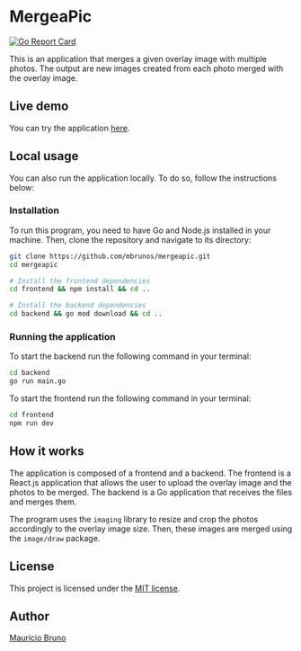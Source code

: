 # MergeaPic

[![Go Report Card](https://goreportcard.com/badge/github.com/mbrunos/mergeapic)](https://goreportcard.com/report/github.com/mbrunos/mergeapic)

This is an application that merges a given overlay image with multiple photos. The output are new images created from each photo merged with the overlay image.

## Live demo

You can try the application [here](https://mergeapic.mbrunos.dev/).

## Local usage

You can also run the application locally. To do so, follow the instructions below:

### Installation

To run this program, you need to have Go and Node.js installed in your machine. Then, clone the repository and navigate to its directory:

```sh
git clone https://github.com/mbrunos/mergeapic.git
cd mergeapic

# Install the frontend dependencies
cd frontend && npm install && cd ..

# Install the backend dependencies
cd backend && go mod download && cd ..
```

### Running the application

To start the backend run the following command in your terminal:

```sh
cd backend
go run main.go
```

To start the frontend run the following command in your terminal:

```sh
cd frontend
npm run dev
```

## How it works

The application is composed of a frontend and a backend. The frontend is a React.js application that allows the user to upload the overlay image and the photos to be merged. The backend is a Go application that receives the files and merges them.

The program uses the `imaging` library to resize and crop the photos accordingly to the overlay image size. Then, these images are merged using the `image/draw` package.

## License

This project is licensed under the [MIT license](https://github.com/mbrunos/mergeapic/blob/master/LICENSE).

## Author

[Maurício Bruno](https://mbrunos.dev)
